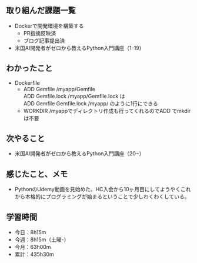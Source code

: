 ## 取り組んだ課題一覧
- Dockerで開発環境を構築する
  - PR指摘反映済
  - ブログ記事提出済
- 米国AI開発者がゼロから教えるPython入門講座（1-19）
## わかったこと
- Dockerfile
  - ADD Gemfile /myapp/Gemfile  
ADD Gemfile.lock /myapp/Gemfile.lock は  
ADD Gemfile Gemfile.lock /myapp/  のように1行にできる
  - WORKDIR /myappでディレクトリ作成も行ってくれるのでADD でmkdirは不要
## 次やること
- 米国AI開発者がゼロから教えるPython入門講座（20−）
## 感じたこと、メモ
- PythonのUdemy動画を見始めた。HC入会から10ヶ月目にしてようやくこれから本格的にプログラミングが始まるということで少しわくわくしている。
## 学習時間
- 今日：8h15m
- 今週：8h15m（土曜-）
- 今月：63h00m
- 累計：435h30m